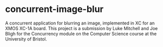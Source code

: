 concurrent-image-blur
=====================

A concurrent application for blurring an image, implemented in XC for an XMOS XC-1A board. This project is a submission by Luke Mitchell and Joe Bligh for the Concurrency module on the Computer Science course at the University of Bristol.